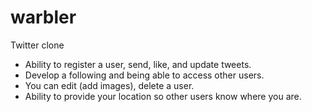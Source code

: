 # warbler
Twitter clone
- Ability to register a user, send, like, and update tweets. 
- Develop a following and being able to access other users. 
- You can edit (add images), delete a user.
- Ability to provide your location so other users know where you are.
